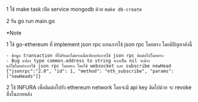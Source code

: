 1 ใช้ make task เปิด service mongodb ด้วย `make db-create`

2 รัน go run main.go

*Note

1 ใช้ go-ethereum ที่ implement json rpc แทนการใช้ json rpc โดยตรง โดยมีปัญหาดังนี้

    - ข้อมูล transaction ที่ได้รับมาไม่ครบเมื่อเทียบกับการใช้ json rpc ติดต่อไปโดยตรง
    - Bug แปลง type common.address to string หากเป็น nil จะค้าง
    แก้ไขโดยทำการใช้ json rpc โดยตรง โดยใช้ websocket และ subscribe newHead {"jsonrpc":"2.0", "id": 1, "method": "eth_subscribe", "params": ["newHeads"]}
    
2 ใช้ INFURA เพื่อติดต่อไปยัง ethereum network โดยจะมี api key ติดไปด้วย จะ revoke ทิ้งในภายหล้ง
